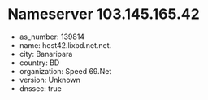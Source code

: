 # Nameserver 103.145.165.42

* as_number: 139814
* name: host42.lixbd.net.net.
* city: Banaripara
* country: BD
* organization: Speed 69.Net
* version: Unknown
* dnssec: true
